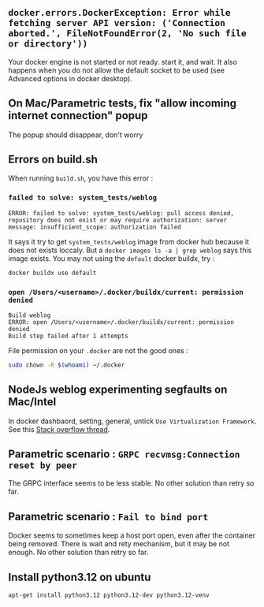 ## `docker.errors.DockerException: Error while fetching server API version: ('Connection aborted.', FileNotFoundError(2, 'No such file or directory'))`

Your docker engine is not started or not ready. start it, and wait.
It also happens when you do not allow the default socket to be used (see Advanced options in docker desktop).

## On Mac/Parametric tests, fix "allow incoming internet connection" popup

The popup should disappear, don't worry

## Errors on build.sh

When running `build.sh`, you have this error :

### `failed to solve: system_tests/weblog`

```
ERROR: failed to solve: system_tests/weblog: pull access denied, repository does not exist or may require authorization: server message: insufficient_scope: authorization failed
```

It says it try to get `system_tests/weblog` image from docker hub because it does not exists loccaly. But a `docker images ls -a | grep weblog` says this image exists. You may not using the `default` docker buildx, try :

```bash
docker buildx use default
```

### `open /Users/<username>/.docker/buildx/current: permission denied`

```
Build weblog
ERROR: open /Users/<username>/.docker/buildx/current: permission denied
Build step failed after 1 attempts
```

File permission on your `.docker` are not the good ones :

```bash
sudo chown -R $(whoami) ~/.docker
```

## NodeJs weblog experimenting segfaults on Mac/Intel

In docker dashbaord, setting, general, untick `Use Virtualization Framework`. See this [Stack overflow thread](https://stackoverflow.com/questions/76735062/segmentation-fault-in-node-js-application-running-in-docker).

## Parametric scenario : `GRPC recvmsg:Connection reset by peer`

The GRPC interface seems to be less stable. No other solution than retry so far.

## Parametric scenario : `Fail to bind port`

Docker seems to sometimes keep a host port open, even after the container being removed. There is wait and rety mechanism, but it may be not enough. No other solution than retry so far.

## Install python3.12 on ubuntu

`apt-get install python3.12 python3.12-dev python3.12-venv`
